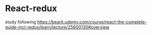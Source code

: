 # React-redux
study following https://bearit.udemy.com/course/react-the-complete-guide-incl-redux/learn/lecture/25600130#overview
